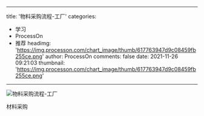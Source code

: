 
---
title: '物料采购流程-工厂'
categories: 
 - 学习
 - ProcessOn
 - 推荐
headimg: 'https://img.processon.com/chart_image/thumb/617763947d9c08459fb255ce.png'
author: ProcessOn
comments: false
date: 2021-11-26 09:21:03
thumbnail: 'https://img.processon.com/chart_image/thumb/617763947d9c08459fb255ce.png'
---

<div>   
<img class="thumb" alt="物料采购流程-工厂" src="https://img.processon.com/chart_image/thumb/617763947d9c08459fb255ce.png" referrerpolicy="no-referrer">
<p>材料采购</p>  
</div>
            